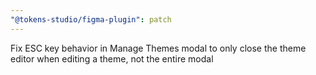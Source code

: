 ```yaml
---
"@tokens-studio/figma-plugin": patch
---
```


Fix ESC key behavior in Manage Themes modal to only close the theme editor when editing a theme, not the entire modal

